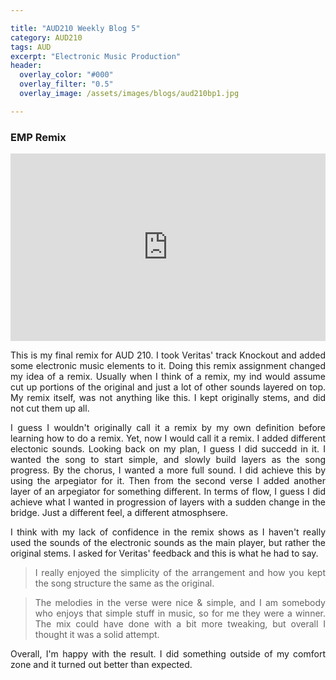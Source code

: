 ```yaml
---

title: "AUD210 Weekly Blog 5"
category: AUD210
tags: AUD
excerpt: "Electronic Music Production"
header:
  overlay_color: "#000"
  overlay_filter: "0.5"
  overlay_image: /assets/images/blogs/aud210bp1.jpg

---
```

<style>
body {
text-align: justify}
</style>


### EMP Remix

<iframe width="100%" height="300" scrolling="no" frameborder="no" allow="autoplay" src="https://w.soundcloud.com/player/?url=https%3A//api.soundcloud.com/tracks/410920728&color=%23ff5500&auto_play=false&hide_related=false&show_comments=true&show_user=true&show_reposts=false&show_teaser=true&visual=true"></iframe>

This is my final remix for AUD 210. I took Veritas' track Knockout and added some electronic music elements to it. Doing this remix assignment changed my idea of a remix. Usually when I think of a remix, my ind would assume cut up portions of the original and just a lot of other sounds layered on top. My remix itself, was not anything like this. I kept originally stems, and did not cut them up all. 

I guess I wouldn't originally call it a remix by my own definition before learning how to do a remix. Yet, now I would call it a remix. I added different electonic sounds. Looking back on my plan, I guess I did succedd in it. I wanted the song to start simple, and slowly build layers as the song progress. By the chorus, I wanted a more full sound. I did achieve this by using the arpegiator for it. Then from the second verse I added another layer of an arpegiator for something different. In terms of flow, I guess I did achieve what I wanted in progression of layers with a sudden change in the bridge. Just a different feel, a different atmosphsere. 

I think with my lack of confidence in the remix shows as I haven't really used the sounds of the electronic sounds as the main player, but rather the original stems. I asked for Veritas' feedback and this is what he had to say.


>I really enjoyed the simplicity of the arrangement and how you kept the song structure the same as the original.

>The melodies in the verse were nice & simple, and I am somebody who enjoys that simple stuff in music, so for me they were a winner. The mix could have done with a bit more tweaking, but overall I thought it was a solid attempt.



Overall, I'm happy with the result. I did something outside of my comfort zone and it turned out better than expected. 